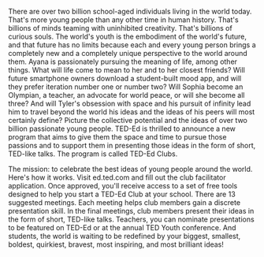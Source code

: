 
There are over two billion school-aged individuals
living in the world today.
That&#39;s more young people
than any other time in human history.
That&#39;s billions of minds
teaming with uninhibited creativity.
That&#39;s billions of curious souls.
The world&#39;s youth is the embodiment
of the world&#39;s future,
and that future has no limits
because each and every young person
brings a completely new
and a completely unique perspective
to the world around them.
Ayana is passionately pursuing
the meaning of life, among other things.
What will life come to mean to her
and to her closest friends?
Will future smartphone owners download
a student-built mood app,
and will they prefer iteration number one
or number two?
Will Sophia become an Olympian,
a teacher,
an advocate for world peace,
or will she become all three?
And will Tyler&#39;s obsession with space
and his pursuit of infinity
lead him to travel beyond the world his ideas
and the ideas of his peers
will most certainly define?
Picture the collective potential and the ideas
of over two billion passionate young people.
TED-Ed is thrilled to announce
a new program that aims to give them
the space and time
to pursue those passions
and to support them
in presenting those ideas
in the form of short, TED-like talks.
The program is called TED-Ed Clubs.

The mission:
to celebrate the best ideas
of young people around the world.
Here&#39;s how it works.
Visit ed.ted.com
and fill out the club facilitator application.
Once approved, you&#39;ll receive access
to a set of free tools
designed to help you start a TED-Ed Club
at your school.
There are 13 suggested meetings.
Each meeting helps club members
gain a discrete presentation skill.
In the final meetings,
club members present their ideas
in the form of short, TED-like talks.
Teachers, you can nominate presentations
to be featured on TED-Ed
or at the annual TED Youth conference.
And students, the world is waiting
to be redefined
by your biggest,
smallest,
boldest,
quirkiest,
bravest,
most inspiring,
and most brilliant ideas!
